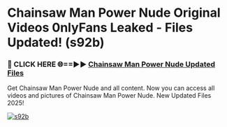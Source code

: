 # Chainsaw Man Power Nude Original Videos 0nlyFans Leaked - Files Updated! (s92b)

<h3>🔴 CLICK HERE 🌐==►► <a href="https://tinyurl.com/52m3yx9h" rel="nofollow">Chainsaw Man Power Nude Updated Files</a></h3>

Get Chainsaw Man Power Nude and all content. Now you can access all videos and pictures of Chainsaw Man Power Nude. New Updated Files 2025!

[![s92b](https://i.imgur.com/TnHtlc8.gif)](https://tinyurl.com/52m3yx9h)

